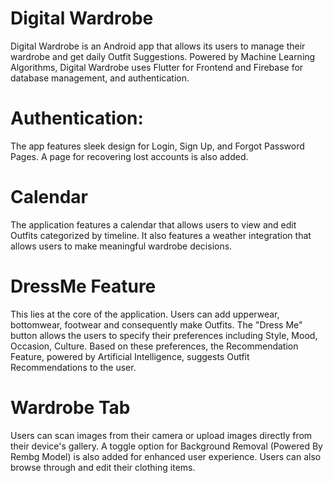 # Digital Wardrobe

Digital Wardrobe is an Android app that allows its users to manage their wardrobe and get daily Outfit Suggestions. Powered by Machine Learning Algorithms, Digital Wardrobe uses Flutter for Frontend and Firebase for database management, and authentication. 

# Authentication:
The app features sleek design for Login, Sign Up, and Forgot Password Pages. A page for recovering lost accounts is also added.

# Calendar
The application features a calendar that allows users to view and edit Outfits categorized by timeline. It also features a weather integration that allows users to make meaningful wardrobe decisions.

# DressMe Feature
This lies at the core of the application. Users can add upperwear, bottomwear, footwear and consequently make Outfits. The "Dress Me" button allows the users to specify their preferences including Style, Mood, Occasion, Culture. Based on these preferences, the Recommendation Feature, powered by Artificial Intelligence, suggests Outfit Recommendations to the user.

# Wardrobe Tab
Users can scan images from their camera or upload images directly from their device's gallery. A toggle option for Background Removal (Powered By Rembg Model) is also added for enhanced user experience. Users can also browse through and edit their clothing items.
